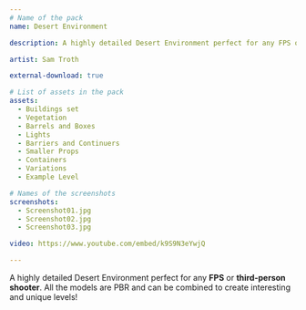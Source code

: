 ```yaml
---
# Name of the pack
name: Desert Environment

description: A highly detailed Desert Environment perfect for any FPS or third-person shooter. All the models are PBR and ready to use in game.

artist: Sam Troth

external-download: true

# List of assets in the pack
assets:
  - Buildings set
  - Vegetation
  - Barrels and Boxes
  - Lights
  - Barriers and Continuers
  - Smaller Props
  - Containers
  - Variations
  - Example Level

# Names of the screenshots
screenshots:
  - Screenshot01.jpg
  - Screenshot02.jpg
  - Screenshot03.jpg

video: https://www.youtube.com/embed/k9S9N3eYwjQ

---
```


A highly detailed Desert Environment perfect for any **FPS** or **third-person shooter**. All the models are PBR and can be combined to create interesting and unique levels!
